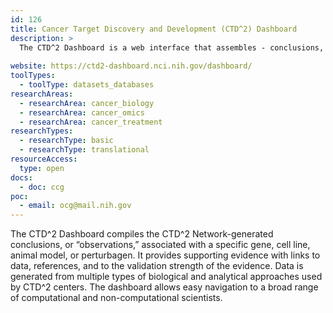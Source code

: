 ```yaml
---
id: 126
title: Cancer Target Discovery and Development (CTD^2) Dashboard
description: >
  The CTD^2 Dashboard is a web interface that assembles - conclusions, or “observations,” generated by CTD2 Network centers with associated  supporting evidence. 
  
website: https://ctd2-dashboard.nci.nih.gov/dashboard/
toolTypes:
  - toolType: datasets_databases
researchAreas:
  - researchArea: cancer_biology
  - researchArea: cancer_omics
  - researchArea: cancer_treatment
researchTypes:
  - researchType: basic
  - researchType: translational
resourceAccess:
  type: open
docs:
  - doc: ccg
poc:
  - email: ocg@mail.nih.gov
---
```

The CTD^2 Dashboard compiles the CTD^2 Network-generated conclusions, or “observations,” associated with a specific gene, cell line, animal model, or perturbagen. It provides supporting evidence with links to data, references, and to the validation strength of the evidence. Data is generated from multiple types of biological and analytical approaches used by CTD^2 centers. The dashboard allows easy navigation to a broad range  of computational and non-computational scientists.
